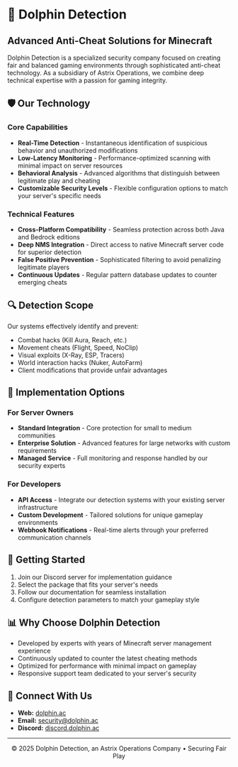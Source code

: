 # 🐬 Dolphin Detection

## Advanced Anti-Cheat Solutions for Minecraft

Dolphin Detection is a specialized security company focused on creating fair and balanced gaming environments through sophisticated anti-cheat technology. As a subsidiary of Astrix Operations, we combine deep technical expertise with a passion for gaming integrity.

## 🛡️ Our Technology

### Core Capabilities
- **Real-Time Detection** - Instantaneous identification of suspicious behavior and unauthorized modifications
- **Low-Latency Monitoring** - Performance-optimized scanning with minimal impact on server resources
- **Behavioral Analysis** - Advanced algorithms that distinguish between legitimate play and cheating
- **Customizable Security Levels** - Flexible configuration options to match your server's specific needs

### Technical Features
- **Cross-Platform Compatibility** - Seamless protection across both Java and Bedrock editions
- **Deep NMS Integration** - Direct access to native Minecraft server code for superior detection
- **False Positive Prevention** - Sophisticated filtering to avoid penalizing legitimate players
- **Continuous Updates** - Regular pattern database updates to counter emerging cheats

## 🔍 Detection Scope

Our systems effectively identify and prevent:
- Combat hacks (Kill Aura, Reach, etc.)
- Movement cheats (Flight, Speed, NoClip)
- Visual exploits (X-Ray, ESP, Tracers)
- World interaction hacks (Nuker, AutoFarm)
- Client modifications that provide unfair advantages

## 💼 Implementation Options

### For Server Owners
- **Standard Integration** - Core protection for small to medium communities
- **Enterprise Solution** - Advanced features for large networks with custom requirements
- **Managed Service** - Full monitoring and response handled by our security experts

### For Developers
- **API Access** - Integrate our detection systems with your existing server infrastructure
- **Custom Development** - Tailored solutions for unique gameplay environments
- **Webhook Notifications** - Real-time alerts through your preferred communication channels

## 🚀 Getting Started

1. Join our Discord server for implementation guidance
2. Select the package that fits your server's needs
3. Follow our documentation for seamless installation
4. Configure detection parameters to match your gameplay style

## 📊 Why Choose Dolphin Detection

- Developed by experts with years of Minecraft server management experience
- Continuously updated to counter the latest cheating methods
- Optimized for performance with minimal impact on gameplay
- Responsive support team dedicated to your server's security

## 📲 Connect With Us

- **Web:** [dolphin.ac](https://dolphin.ac)
- **Email:** [security@dolphin.ac](mailto:security@dolphin.ac)
- **Discord:** [discord.dolphin.ac](https://discord.dolphin.ac)

---

<p align="center">© 2025 Dolphin Detection, an Astrix Operations Company • Securing Fair Play</p>
